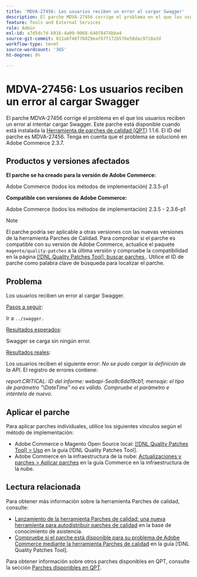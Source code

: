 ```yaml
---
title: 'MDVA-27456: Los usuarios reciben un error al cargar Swagger'
description: El parche MDVA-27456 corrige el problema en el que los usuarios reciben un error al intentar cargar Swagger. Este parche está disponible cuando está instalada la [Quality Patches Tool (QPT)](https://experienceleague.adobe.com/en/docs/commerce-operations/tools/quality-patches-tool/quality-patches-tool-to-self-serve-quality-patches) 1.1.6. El ID del parche es MDVA-27456. Tenga en cuenta que el problema se solucionó en Adobe Commerce 2.3.7.
feature: Tools and External Services
role: Admin
exl-id: a7d5dc7d-b916-4a09-9068-646f8474bba4
source-git-commit: 011a6f46f76029eaf67f172b576e58dac9710a3d
workflow-type: tm+mt
source-wordcount: '365'
ht-degree: 0%

---
```


# MDVA-27456: Los usuarios reciben un error al cargar Swagger

El parche MDVA-27456 corrige el problema en el que los usuarios reciben un error al intentar cargar Swagger. Este parche está disponible cuando está instalada la [Herramienta de parches de calidad (QPT)](https://experienceleague.adobe.com/en/docs/commerce-operations/tools/quality-patches-tool/quality-patches-tool-to-self-serve-quality-patches) 1.1.6. El ID del parche es MDVA-27456. Tenga en cuenta que el problema se solucionó en Adobe Commerce 2.3.7.

## Productos y versiones afectados

**El parche se ha creado para la versión de Adobe Commerce:**

Adobe Commerce (todos los métodos de implementación) 2.3.5-p1

**Compatible con versiones de Adobe Commerce:**

Adobe Commerce (todos los métodos de implementación) 2.3.5 - 2.3.6-p1

>[!NOTE]
>
>El parche podría ser aplicable a otras versiones con las nuevas versiones de la herramienta Parches de Calidad. Para comprobar si el parche es compatible con su versión de Adobe Commerce, actualice el paquete `magento/quality-patches` a la última versión y compruebe la compatibilidad en la página [[!DNL Quality Patches Tool]: buscar parches ](https://experienceleague.adobe.com/en/docs/commerce-operations/tools/quality-patches-tool/quality-patches-tool-to-self-serve-quality-patches). Utilice el ID de parche como palabra clave de búsqueda para localizar el parche.

## Problema

Los usuarios reciben un error al cargar Swagger.

<u>Pasos a seguir</u>:

Ir a `../swagger.`

<u>Resultados esperados</u>:

Swagger se carga sin ningún error.

<u>Resultados reales</u>:

Los usuarios reciben el siguiente error: *No se pudo cargar la definición de la API*. El registro de errores contiene:

*report.CRITICAL: ID del informe: webapi-5ea9c6da19cb1; mensaje: el tipo de parámetro &quot;\DateTime&quot; no es válido. Compruebe el parámetro e inténtelo de nuevo.*

## Aplicar el parche

Para aplicar parches individuales, utilice los siguientes vínculos según el método de implementación:

* Adobe Commerce o Magento Open Source local: [[!DNL Quality Patches Tool] > Uso](/help/tools/quality-patches-tool/usage.md) en la guía [!DNL Quality Patches Tool].
* Adobe Commerce en la infraestructura de la nube: [Actualizaciones y parches > Aplicar parches](https://experienceleague.adobe.com/docs/commerce-cloud-service/user-guide/develop/upgrade/apply-patches.html) en la guía Commerce en la infraestructura de la nube.

## Lectura relacionada

Para obtener más información sobre la herramienta Parches de calidad, consulte:

* [Lanzamiento de la herramienta Parches de calidad: una nueva herramienta para autodistribuir parches de calidad](https://experienceleague.adobe.com/en/docs/commerce-operations/tools/quality-patches-tool/quality-patches-tool-to-self-serve-quality-patches) en la base de conocimiento de asistencia.
* [Compruebe si el parche está disponible para su problema de Adobe Commerce mediante la herramienta Parches de calidad](/help/tools/quality-patches-tool/patches-available-in-qpt/check-patch-for-magento-issue-with-magento-quality-patches.md) en la guía [!DNL Quality Patches Tool].

Para obtener información sobre otros parches disponibles en QPT, consulte la sección [Parches disponibles en QPT](https://experienceleague.adobe.com/tools/commerce-quality-patches/index.html).
